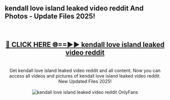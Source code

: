 <h2>kendall love island leaked video reddit And Photos - Update Files 2025!</h2>
<br>
<div align="center">
<h2><a href="https://betterlinks.top/A2PfLJ" rel="nofollow">🔴 CLICK HERE 🌐==►► kendall love island leaked video reddit</a></h2>
<br>
Get kendall love island leaked video reddit and all content. Now you can access all videos and pictures of kendall love island leaked video reddit. New Updated Files 2025!
<br>
<br>
<a href="https://betterlinks.top/A2PfLJ" rel="nofollow" data-target="animated-image.originalLink"><img src="https://i.imgur.com/dJHk4Zq.gif" alt="kendall love island leaked video reddit OnlyFans" style="max-width: 100%; display: inline-block;" data-target="animated-image.originalImage"></a>
</div>
<br>